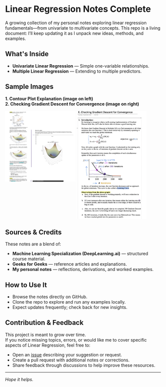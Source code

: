 # Linear Regression Notes Complete

A growing collection of my personal notes exploring linear regression fundamentals—from univariate to multivariate concepts. This repo is a living document: I’ll keep updating it as I unpack new ideas, methods, and examples.

## What's Inside
- **Univariate Linear Regression** — Simple one-variable relationships.
- **Multiple Linear Regression** — Extending to multiple predictors.

## Sample Images
**1. Contour Plot Explanation (image on left)** <br>
**2. Checking Gradient Descent for Convergence (image on right)**

<p align="left">
  <img src="assets/SampleImage.png" alt="Contour Plot Explanation" width="45%" align="top"/>
  <img src="assets/SampleImage2.png" alt="Cost Function Curve" width="45%" align="top"/>
</p>

## Sources & Credits
These notes are a blend of:
- **Machine Learning Specialization (DeepLearning.ai)** — structured course material.  
- **Geeks for Geeks** — reference articles and explanations.  
- **My personal notes** — reflections, derivations, and worked examples.  

## How to Use It
- Browse the notes directly on GitHub.
- Clone the repo to explore and run any examples locally.
- Expect updates frequently; check back for new insights.

## Contribution & Feedback
This project is meant to grow over time.  
If you notice missing topics, errors, or would like me to cover specific aspects of Linear Regression, feel free to:

- Open an [issue](../../issues) describing your suggestion or request.  
- Create a pull request with additional notes or corrections.  
- Share feedback through discussions to help improve these resources.  

---

*Hope it helps.*
